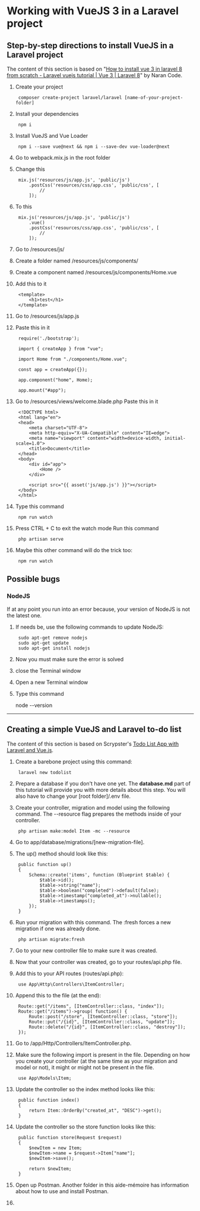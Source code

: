 # Working with VueJS 3 in a Laravel project

## Step-by-step directions to install VueJS in a Laravel project

The content of this section is based on "[How to install vue 3 in laravel 8 from scratch - Laravel vuejs tutorial | Vue 3 | Laravel 8](https://www.youtube.com/watch?v=_-58QQci57o)" by 
Naran Code.

1. Create your project

        composer create-project laravel/laravel [name-of-your-project-folder]

1. Install your dependencies

        npm i

1. Install VueJS and Vue Loader

        npm i --save vue@next && npm i --save-dev vue-loader@next

1. Go to webpack.mix.js in the root folder
1. Change this

        mix.js('resources/js/app.js', 'public/js')
            .postCss('resources/css/app.css', 'public/css', [
                //
            ]);

1. To this

        mix.js('resources/js/app.js', 'public/js')
            .vue()
            .postCss('resources/css/app.css', 'public/css', [
                //
            ]);

1. Go to /resources/js/
1. Create a folder named /resources/js/components/
1. Create a component named /resources/js/components/Home.vue
1. Add this to it

        <template>
            <h1>test</h1>
        </template>

1. Go to /resources/js/app.js
1. Paste this in it

        require('./bootstrap');

        import { createApp } from "vue";

        import Home from "./components/Home.vue";

        const app = createApp({});

        app.component("home", Home);

        app.mount("#app");

1. Go to /resources/views/welcome.blade.php
Paste this in it

        <!DOCTYPE html>
        <html lang="en">
        <head>
            <meta charset="UTF-8">
            <meta http-equiv="X-UA-Compatible" content="IE=edge">
            <meta name="viewport" content="width=device-width, initial-scale=1.0">
            <title>Document</title>
        </head>
        <body>
            <div id="app">
                <Home />
            </div>

            <script src="{{ asset('js/app.js') }}"></script>
        </body>
        </html>

1. Type this command

        npm run watch

1. Press CTRL + C to exit the watch mode
Run this command

        php artisan serve

1. Maybe this other command will do the trick too:

        npm run watch

## Possible bugs

### NodeJS

If at any point you run into an error because, your version of NodeJS is not the latest one.

1. If needs be, use the following commands to update NodeJS:

        sudo apt-get remove nodejs
        sudo apt-get update
        sudo apt-get install nodejs

1. Now you must make sure the error is solved
1. close the Terminal window
1. Open a new Terminal window
1. Type this command

    node --version

___

## Creating a simple VueJS and Laravel to-do list

The content of this section is based on Scrypster's [Todo List App with Laravel and Vue.js](https://www.youtube.com/watch?v=UHSipe7pSac).

1. Create a barebone project using this command:

        laravel new todolist

1. Prepare a database if you don't have one yet. The **database.md** part of this tutorial will provide you with more details about this step. You will also have to change your [root folder]/.env file.
1. Create your controller, migration and model using the following command. The --resource flag prepares the methods inside of your controller.

		php artisan make:model Item -mc --resource

1. Go to  app/database/migrations/[new-migration-file].
1. The up() method should look like this:

        public function up()
        {
			Schema::create('items', function (Blueprint $table) {
                $table->id();
                $table->string("name");
                $table->boolean("completed")->default(false);
                $table->timestamp("completed_at")->nullable();
                $table->timestamps();
			});
        }

1. Run your migration with this command. The :fresh forces a new migration if one was already done.

        php artisan migrate:fresh

1. Go to your new controller file to make sure it was created.
1. Now that your controller was created, go to your routes/api.php file.
1. Add this to your API routes (routes/api.php):

        use App\Http\Controllers\ItemController;

1. Append this to the file (at the end):

        Route::get("/items", [ItemController::class, "index"]);
        Route::get("/items")->group( function() {
			Route::post("/store", [ItemController::class, "store"]);
			Route::put("/{id}", [ItemController::class, "update"]);
			Route::delete("/{id}", [ItemController::class, "destroy"]);
        });

1. Go to /app/Http/Controllers/ItemController.php.
1. Make sure the following import is present in the file. Depending on how you create your controller (at the same time as your migration and model or not), it might or might not be present in the file.

        use App\Models\Item;

1. Update the controller so the index method looks like this:

        public function index()
        {
			return Item::OrderBy("created_at", "DESC")->get();
        }

1. Update the controller so the store function looks like this:

		public function store(Request $request)
		{
			$newItem = new Item;
			$newItem->name = $request->Item["name"];
			$newItem->save();

			return $newItem;
		}

1. Open up Postman. Another folder in this aide-mémoire has information about how to use and install Postman.
1. 